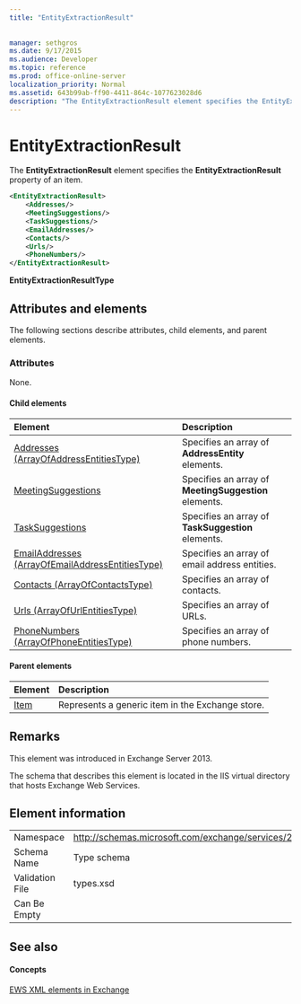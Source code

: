 ```yaml
---
title: "EntityExtractionResult"
 
 
manager: sethgros
ms.date: 9/17/2015
ms.audience: Developer
ms.topic: reference
ms.prod: office-online-server
localization_priority: Normal
ms.assetid: 643b99ab-ff90-4411-864c-1077623028d6
description: "The EntityExtractionResult element specifies the EntityExtractionResult property of an item."
---
```


# EntityExtractionResult

The **EntityExtractionResult** element specifies the **EntityExtractionResult** property of an item. 
  
```XML
<EntityExtractionResult>
    <Addresses/>
    <MeetingSuggestions/>
    <TaskSuggestions/>
    <EmailAddresses/>
    <Contacts/>
    <Urls/>
    <PhoneNumbers/>
</EntityExtractionResult>
```

 **EntityExtractionResultType**
## Attributes and elements

The following sections describe attributes, child elements, and parent elements.
  
### Attributes

None.
  
#### Child elements

|**Element**|**Description**|
|:-----|:-----|
|[Addresses (ArrayOfAddressEntitiesType)](addresses-arrayofaddressentitiestype.md) <br/> |Specifies an array of **AddressEntity** elements.  <br/> |
|[MeetingSuggestions](meetingsuggestions.md) <br/> |Specifies an array of **MeetingSuggestion** elements.  <br/> |
|[TaskSuggestions](tasksuggestions.md) <br/> |Specifies an array of **TaskSuggestion** elements.  <br/> |
|[EmailAddresses (ArrayOfEmailAddressEntitiesType)](emailaddresses-arrayofemailaddressentitiestype.md) <br/> |Specifies an array of email address entities.  <br/> |
|[Contacts (ArrayOfContactsType)](contacts-arrayofcontactstype.md) <br/> |Specifies an array of contacts.  <br/> |
|[Urls (ArrayOfUrlEntitiesType)](urls-arrayofurlentitiestype.md) <br/> |Specifies an array of URLs.  <br/> |
|[PhoneNumbers (ArrayOfPhoneEntitiesType)](phonenumbers-arrayofphoneentitiestype.md) <br/> |Specifies an array of phone numbers.  <br/> |
   
#### Parent elements

|**Element**|**Description**|
|:-----|:-----|
|[Item](item.md) <br/> |Represents a generic item in the Exchange store.  <br/> |
   
## Remarks

This element was introduced in Exchange Server 2013.
  
The schema that describes this element is located in the IIS virtual directory that hosts Exchange Web Services.
  
## Element information

|||
|:-----|:-----|
|Namespace  <br/> |http://schemas.microsoft.com/exchange/services/2006/types  <br/> |
|Schema Name  <br/> |Type schema  <br/> |
|Validation File  <br/> |types.xsd  <br/> |
|Can Be Empty  <br/> ||
   
## See also

#### Concepts

[EWS XML elements in Exchange](ews-xml-elements-in-exchange.md)


